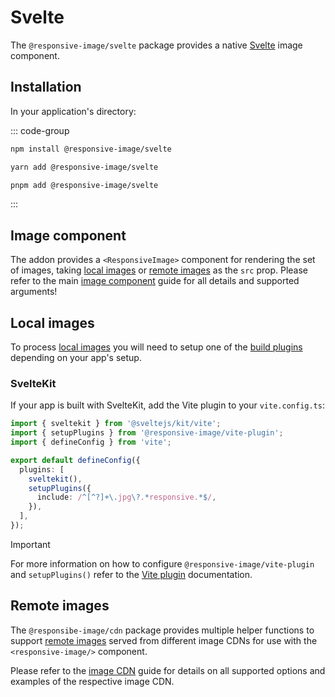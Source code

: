 # Svelte

The `@responsive-image/svelte` package provides a native [Svelte](https://svelte.dev/) image component.

## Installation

In your application's directory:

::: code-group

```bash [npm]
npm install @responsive-image/svelte
```

```bash [yarn]
yarn add @responsive-image/svelte
```

```bash [pnpm]
pnpm add @responsive-image/svelte
```

:::

## Image component

The addon provides a `<ResponsiveImage>` component for rendering the set of images, taking [local images](#local-images) or [remote images](#remote-images) as the `src` prop. Please refer to the main [image component](../usage/component.md) guide for all details and supported arguments!

## Local images

To process [local images](../usage/local-images.md) you will need to setup one of the [build plugins](../build/index.md) depending on your app's setup.

### SvelteKit

If your app is built with SvelteKit, add the Vite plugin to your `vite.config.ts`:

```ts
import { sveltekit } from '@sveltejs/kit/vite';
import { setupPlugins } from '@responsive-image/vite-plugin';
import { defineConfig } from 'vite';

export default defineConfig({
  plugins: [
    sveltekit(),
    setupPlugins({
      include: /^[^?]+\.jpg\?.*responsive.*$/,
    }),
  ],
});
```

> [!IMPORTANT]
> For more information on how to configure `@responsive-image/vite-plugin` and `setupPlugins()` refer to the [Vite plugin](../build/vite.md) documentation.

## Remote images

The `@responsibe-image/cdn` package provides multiple helper functions to support [remote images](../usage/remote-images.md) served from different image CDNs for use with the `<responsive-image/>` component.

Please refer to the [image CDN](../cdn/index.md) guide for details on all supported options and examples of the respective image CDN.
